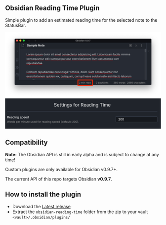 ## Obsidian Reading Time Plugin

Simple plugin to add an estimated reading time for the selected note to the StatusBar.

![Screenshot](./example.png)
![Screenshot](./settings.png)

## Compatibility
**Note:** The Obsidian API is still in early alpha and is subject to change at any time!

Custom plugins are only available for Obsidian v0.9.7+.

The current API of this repo targets Obsidian **v0.9.7**.

## How to install the plugin

- Download the [Latest release](https://github.com/avr/obsidian-reading-time/releases/latest)
- Extract the `obsidian-reading-time` folder from the zip to your vault `<vault>/.obsidian/plugins/`
